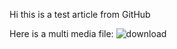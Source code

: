 Hi this is a test article from GitHub

Here is a multi media file:
![download](https://github.com/VikramDocument360/atscale/assets/149387085/cb19fda0-db01-46c5-986b-9c160386e3bd)
